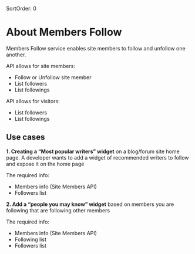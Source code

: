 SortOrder: 0
# About Members Follow

Members Follow service enables site members to follow and unfollow one another.

API allows for site members:
* Follow or Unfollow site member
* List followers
* List followings

API allows for visitors:
* List followers
* List followings

## Use cases

**1. Creating a “Most popular writers” widget** on a blog/forum site home page.
 A developer wants to add a widget of recommended writers to follow and expose it on the home page
 
 The required info:
 - Members info (Site Members API)
 - Followers list
 
**2. Add a “people you may know” widget** based on members you are following that are following other members
 
 The required info:
 - Members info (Site Members API)
 - Following list
 - Followers list
